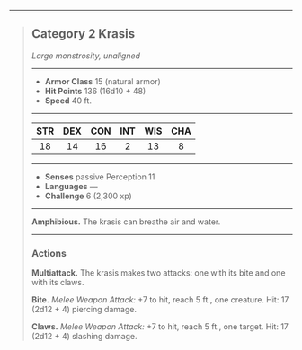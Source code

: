 ***
> ## Category 2 Krasis
> *Large monstrosity, unaligned*
> 
> ***
> 
> - **Armor Class** 15 (natural armor)
> - **Hit Points** 136 (16d10 + 48)
> - **Speed** 40 ft.
> 
> ***
> 
> |STR|DEX|CON|INT|WIS|CHA|
> |:---:|:---:|:---:|:---:|:---:|:---:|
> |18|14|16|2|13|8|
> 
> ***
> 
> - **Senses** passive Perception 11
> - **Languages** —
> - **Challenge** 6 (2,300 xp)
> 
> ***
> 
> **Amphibious.** The krasis can breathe air and water.
> 
> ***
> 
> ### Actions
> **Multiattack.** The krasis makes two attacks: one with its bite and one with its claws.
> 
> **Bite.** *Melee Weapon Attack:* +7 to hit, reach 5 ft., one creature. Hit: 17 (2d12 + 4) piercing damage.
> 
> **Claws.** *Melee Weapon Attack:* +7 to hit, reach 5 ft., one target. Hit: 17 (2d12 + 4) slashing damage.